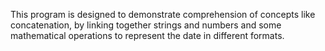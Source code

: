 This program is designed to demonstrate comprehension of concepts like concatenation, by linking together strings and numbers and some mathematical operations to represent the date in different formats. 

